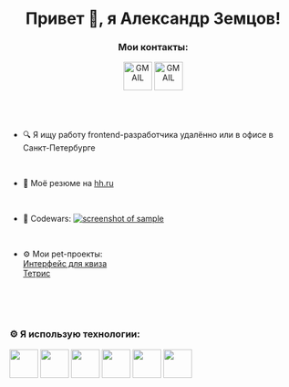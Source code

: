 <h1 align="center">Привет 👋, я Александр Земцов!</h1>

<div align="center">
  <h3>Мои контакты:</h3>
  <a href="mailto:a.zemcov@gmail.com"
    ><img
      src="https://upload.wikimedia.org/wikipedia/commons/7/7e/Gmail_icon_%282020%29.svg"
      alt="GMAIL"
      height="50px"
  /></a>
    <a href="https://t.me/a_zemcov"
    ><img
      src="https://upload.wikimedia.org/wikipedia/commons/8/83/Telegram_2019_Logo.svg"
      alt="GMAIL"
      height="50px"
  /></a>
</div>
<br />
<br />
<br />

- 🔍 Я ищу работу frontend-разработчика удалённо или в офисе в Санкт-Петербурге
<br />

- 📝 Моё резюме на [hh.ru](https://spb.hh.ru/resume/f3b7f8bdff0d9449eb0039ed1f755871634e48)
<br />

- 🚀 Codewars: [![screenshot of sample](https://www.codewars.com/users/azemcov/badges/micro)](https://www.codewars.com/users/azemcov)
<br />

- ⚙️ Мои pet-проекты:<br />
[Интерфейс для квиза](https://azemcov.github.io/quiz_Svoya_Igra/)<br />
[Тетрис](https://azemcov.github.io/TETRIS/)
<br />
<br />
<br />

### ⚙️ Я использую технологии:

<a href="https://developer.mozilla.org/en-US/docs/Web/JavaScript"><img src="https://upload.wikimedia.org/wikipedia/commons/6/6a/JavaScript-logo.png" height="50px"></img></a>
<a href="https://www.typescriptlang.org/"> <img src="https://upload.wikimedia.org/wikipedia/commons/4/4c/Typescript_logo_2020.svg" height="50px"></img></a>
<a href="https://react.dev/"> <img src="https://upload.wikimedia.org/wikipedia/commons/a/a7/React-icon.svg" height="50px"></img></a>
<a href="https://html.spec.whatwg.org/multipage/"> <img src="https://upload.wikimedia.org/wikipedia/commons/3/38/HTML5_Badge.svg" height="50px"></img></a>
<a href="https://www.w3.org/Style/CSS/Overview.en.html"> <img src="https://upload.wikimedia.org/wikipedia/commons/6/62/CSS3_logo.svg" height="50px"></img></a>
<a href="https://getbootstrap.com/"> <img src="https://upload.wikimedia.org/wikipedia/commons/b/b2/Bootstrap_logo.svg" height="50px"></img></a>

